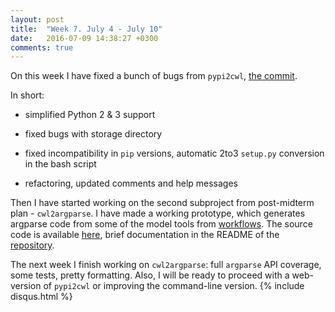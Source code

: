 ```yaml
---
layout: post
title:  "Week 7. July 4 - July 10"
date:   2016-07-09 14:38:27 +0300
comments: true
---
```

On this week I have fixed a bunch of bugs from `pypi2cwl`, [the commit](https://github.com/common-workflow-language/gxargparse/commit/e5ab26d63be7797ae144fbf0026c83752bd61a0b).

In short:

* simplified Python 2 & 3 support

* fixed bugs with storage directory

* fixed incompatibility in `pip` versions, automatic 2to3 `setup.py` conversion in the bash script

* refactoring, updated comments and help messages

Then I have started working on the second subproject from post-midterm plan - `cwl2argparse`. I have made a working prototype, which generates argparse code from some of the model tools from [workflows](https://github.com/common-workflow-language/workflows). The source code is available [here](https://github.com/anton-khodak/cwl2argparse/commit/cb55ef8264f3b9ae5abb20aefc3e946acb202120), brief documentation in the README of the [repository](https://github.com/anton-khodak/cwl2argparse).


The next week I finish working on `cwl2argparse`: full `argparse` API coverage, some tests, pretty formatting. Also, I will be ready to proceed with a web-version of `pypi2cwl` or improving the command-line version.
{% include disqus.html %}
